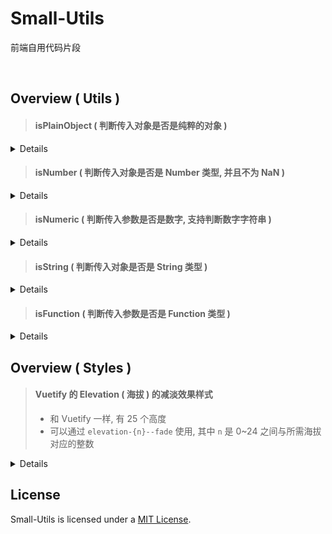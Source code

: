 # Small-Utils
前端自用代码片段



<br>



## Overview ( Utils )

> #### isPlainObject ( 判断传入对象是否是纯粹的对象 )
<details>

```js
  import isPlainObject from '@moomfe/small-utils/utils/isPlainObject';

  isPlainObject({}); // -> true
  isPlainObject(Object.create(null)); // -> true
  isPlainObject([]); // -> false
```
</details>


> #### isNumber ( 判断传入对象是否是 Number 类型, 并且不为 NaN )
<details>

```js
  import isNumber from '@moomfe/small-utils/utils/isNumber';

  isNumber(666); // -> true
  isNumber(new Number(666)); // -> true
  isNumber(NaN); // -> false
  isNumber('666'); // -> false
```
</details>


> #### isNumeric ( 判断传入参数是否是数字, 支持判断数字字符串 )
<details>

```js
  import isNumeric from '@moomfe/small-utils/utils/isNumeric';

  isNumeric(666); // -> true
  isNumeric('666'); // -> true
  isNumeric(new Number(666)); // -> true
  isNumeric(NaN); // -> false
```
</details>


> #### isString ( 判断传入对象是否是 String 类型 )
<details>

```js
  import isString from '@moomfe/small-utils/utils/isString';

  isString('666'); // -> true
  isString(new String('666')); // -> true
  isString(666); // -> false
```
</details>


> #### isFunction ( 判断传入参数是否是 Function 类型 )
<details>

```js
  import isFunction from '@moomfe/small-utils/utils/isFunction';

  isFunction(() => {}); // -> true
  isFunction(function() {}); // -> true
  isFunction(666); // -> false
```
</details>



## Overview ( Styles )

> #### Vuetify 的 Elevation ( 海拔 ) 的减淡效果样式
>  - 和 Vuetify 一样, 有 25 个高度
>  - 可以通过 `elevation-{n}--fade` 使用, 其中 `n` 是 0~24 之间与所需海拔对应的整数
<details>

```js
  import '@moomfe/small-utils/styles/vuetify/elevations-fade.scss';

  // 在组件中使用
  <v-app-bar elevation="2--fade" />
  // 在 class 中使用
  <div class="elevation-2--fade" />
```
</details>



## License

Small-Utils is licensed under a [MIT License](./LICENSE).
